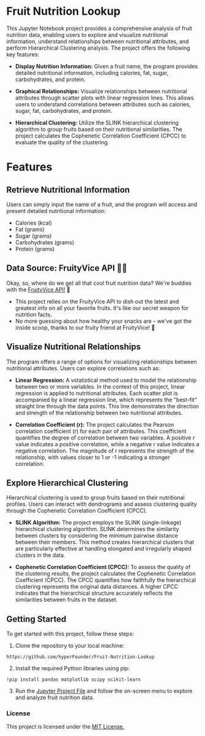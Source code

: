 # Fruit Nutrition Lookup

This Jupyter Notebook project provides a comprehensive analysis of fruit nutrition data, enabling users to explore and visualize nutritional information, understand relationships between nutritional attributes, and perform Hierarchical Clustering analysis. The project offers the following key features:

- **Display Nutrition Information:** Given a fruit name, the program provides detailed nutritional information, including calories, fat, sugar, carbohydrates, and protein.

- **Graphical Relationships:** Visualize relationships between nutritional attributes through scatter plots with linear regression lines. This allows users to understand correlations between attributes such as calories, sugar, fat, carbohydrates, and protein.

- **Hierarchical Clustering:** Utilize the SLINK hierarchical clustering algorithm to group fruits based on their nutritional similarities. The project calculates the Cophenetic Correlation Coefficient (CPCC) to evaluate the quality of the clustering.

# Features

## Retrieve Nutritional Information

Users can simply input the name of a fruit, and the program will access and present detailed nutritional information:

- Calories (kcal)
- Fat (grams)
- Sugar (grams)
- Carbohydrates (grams)
- Protein (grams)
  
## Data Source: FruityVice API 🍎🍌

Okay, so, where do we get all that cool fruit nutrition data? We're buddies with the [FruityVice API!](https://www.fruityvice.com/#1) 🤝
- This project relies on the FruityVice API to dish out the latest and greatest info on all your favorite fruits. It's like our secret weapon for nutrition facts.
- No more guessing about how healthy your snacks are – we've got the inside scoop, thanks to our fruity friend at FruityVice! 🍓
 
## Visualize Nutritional Relationships
The program offers a range of options for visualizing relationships between nutritional attributes. Users can explore correlations such as:

- **Linear Regression:** A vstatistical method used to model the relationship between two or more variables. In the context of this project, linear regression is applied to nutritional attributes. Each scatter plot is accompanied by a linear regression line, which represents the "best-fit" straight line through the data points. This line demonstrates the direction and strength of the relationship between two nutritional attributes.

- **Correlation Coefficient (r):** The project calculates the Pearson correlation coefficient (r) for each pair of attributes. This coefficient quantifies the degree of correlation between two variables. A positive r value indicates a positive correlation, while a negative r value indicates a negative correlation. The magnitude of r represents the strength of the relationship, with values closer to 1 or -1 indicating a stronger correlation.

## Explore Hierarchical Clustering
Hierarchical clustering is used to group fruits based on their nutritional profiles. Users can interact with dendrograms and assess clustering quality through the Cophenetic Correlation Coefficient (CPCC).

- **SLINK Algorithm:** The project employs the SLINK (single-linkage) hierarchical clustering algorithm. SLINK determines the similarity between clusters by considering the minimum pairwise distance between their members. This method creates hierarchical clusters that are particularly effective at handling elongated and irregularly shaped clusters in the data.

- **Cophenetic Correlation Coefficient (CPCC):** To assess the quality of the clustering results, the project calculates the Cophenetic Correlation Coefficient (CPCC). The CPCC quantifies how faithfully the hierarchical clustering represents the original data distances. A higher CPCC indicates that the hierarchical structure accurately reflects the similarities between fruits in the dataset.

## Getting Started

To get started with this project, follow these steps:

1. Clone the repository to your local machine:
```
https://github.com/hyperFounder/Fruit-Nutrition-Lookup
```
2. Install the required Python libraries using pip:
```
!pip install pandas matplotlib scipy scikit-learn
```
3. Run the [Jupyter Project File](https://github.com/hyperFounder/Fruit-Nutrition-Lookup/blob/main/Fruit_Nutrition_Lookup.ipynb) and follow the on-screen menu to explore and analyze fruit nutrition data.

### License
This project is licensed under the [MIT License.](https://github.com/hyperFounder/Fruit-Nutrition-Lookup/blob/main/LICENSE)
